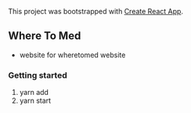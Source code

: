 This project was bootstrapped with [Create React App](https://github.com/facebook/create-react-app).

## Where To Med

- website for wheretomed website

### Getting started

1. yarn add
2. yarn start